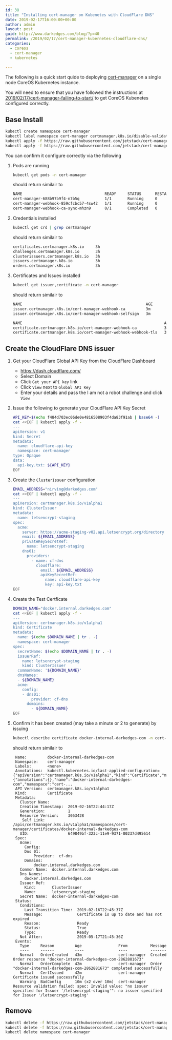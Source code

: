 ```yaml
---
id: 38
title: "Installing cert-manager on Kubenetes with CloudFlare DNS"
date: 2019-02-17T16:00:00+00:00
author: admin
layout: post
guid: http://www.darkedges.com/blog/?p=40
permalink: /2019/02/17/cert-manager-kubernetes-cloudflare-dns/
categories:
  - coreos
  - cert-manager
  - kubernetes
  
---
```

The following is a quick start quide to deploying [cert-manager](https://docs.cert-manager.io/en/latest/getting-started/install.html#verifying-the-installation) on a single node CoreOS Kubernetes instance.

You will need to ensure that you have followed the instructions at [2019/02/17/cert-manager-failing-to-start/](2019/02/17/cert-manager-failing-to-start/) to get CoreOS Kubenetes configured correctly.

<!-- more -->

## Base Install

```bash
kubectl create namespace cert-manager
kubectl label namespace cert-manager certmanager.k8s.io/disable-validation=true
kubectl apply -f https://raw.githubusercontent.com/jetstack/cert-manager/release-0.6/deploy/manifests/00-crds.yaml
kubectl apply -f https://raw.githubusercontent.com/jetstack/cert-manager/release-0.6/deploy/manifests/cert-manager.yaml --validate=false
```

You can confirm it configure correctly via the following

1. Pods are running

    ```bash
    kubectl get pods -n cert-manager
    ```

    should return similair to

    ``` bash
    NAME                                    READY     STATUS      RESTARTS   AGE
    cert-manager-688b97b9f4-n7b5q           1/1       Running     0          1m
    cert-manager-webhook-859cfcbc57-4sw42   1/1       Running     0          1m
    cert-manager-webhook-ca-sync-mhzn9      0/1       Completed   0          51s
    ````

1. Credentials installed

    ```bash
    kubectl get crd | grep certmanager
    ```

    should return similair to

    ```bash
    certificates.certmanager.k8s.io     3h
    challenges.certmanager.k8s.io       3h
    clusterissuers.certmanager.k8s.io   3h
    issuers.certmanager.k8s.io          3h
    orders.certmanager.k8s.io           3h
    ```

2. Certificates and Issues installed

    ``` bash
    kubectl get issuer,certificate -n cert-manager
    ```

    should return similair to

    ```bash
    NAME                                                      AGE
    issuer.certmanager.k8s.io/cert-manager-webhook-ca         3m
    issuer.certmanager.k8s.io/cert-manager-webhook-selfsign   3m

    NAME                                                              AGE
    certificate.certmanager.k8s.io/cert-manager-webhook-ca            3m
    certificate.certmanager.k8s.io/cert-manager-webhook-webhook-tls   3m
    ```

## Create the CloudFlare DNS issuer

1. Get your CloudFlare Global API Key from the CloudFlare Dashboard
   - https://dash.cloudflare.com/
   - Select Domain
   - Click `Get your API key` link
   - Click `View` next to `Global API Key`
   - Enter your details and pass the I am not a robot challenge and click `View`

2. Issue the following to generate your CloudFlare API Key Secret

    ```bash
    API_KEY=$(echo f484d703ec06de0e4816508903f4da83f91ab | base64 -)
   cat <<EOF | kubectl apply -f -
   ---
   apiVersion: v1
    kind: Secret
    metadata:
      name: cloudflare-api-key
      namespace: cert-manager
    type: Opaque
    data:
      api-key.txt: ${API_KEY}
   EOF
   ```

3. Create the `ClusterIssuer` configuration

    ```bash
    EMAIL_ADDRESS="nirving@darkedges.com"
    cat <<EOF | kubectl apply -f -
    ---
    apiVersion: certmanager.k8s.io/v1alpha1
    kind: ClusterIssuer
    metadata:
      name: letsencrypt-staging
    spec:
      acme:
        server: https://acme-staging-v02.api.letsencrypt.org/directory
        email: ${EMAIL_ADDRESS}
        privateKeySecretRef:
          name: letsencrypt-staging
        dns01:
          providers:
            - name: cf-dns
              cloudflare:
                email: ${EMAIL_ADDRESS}
                apiKeySecretRef:
                  name: cloudflare-api-key
                  key: api-key.txt
    EOF
    ```

4. Create the Test Certficate

   ```bash
   DOMAIN_NAME="docker.internal.darkedges.com"
   cat <<EOF | kubectl apply -f -
   ---
   apiVersion: certmanager.k8s.io/v1alpha1
   kind: Certificate
   metadata:
     name: $(echo $DOMAIN_NAME | tr . -)
     namespace: cert-manager
   spec:
     secretName: $(echo $DOMAIN_NAME | tr . -)
     issuerRef:
       name: letsencrypt-staging
       kind: ClusterIssuer
     commonName: '${DOMAIN_NAME}'
     dnsNames:
     - ${DOMAIN_NAME}
     acme:
       config:
       - dns01:
           provider: cf-dns
         domains:
           - ${DOMAIN_NAME}
   EOF
   ```

5. Confirm it has been created (may take a minute or 2 to generate) by issuing

   ```bash
   kubectl describe certificate docker-internal-darkedges-com -n cert-manager
   ```

   should return similair to

   ```text
    Name:         docker-internal-darkedges-com
    Namespace:    cert-manager
    Labels:       <none>
    Annotations:  kubectl.kubernetes.io/last-applied-configuration={"apiVersion":"certmanager.k8s.io/v1alpha1","kind":"Certificate","metadata":{"annotations":{},"name":"docker-internal-darkedges-com","namespace":"cert-...
    API Version:  certmanager.k8s.io/v1alpha1
    Kind:         Certificate
    Metadata:
      Cluster Name:
      Creation Timestamp:  2019-02-16T22:44:17Z
      Generation:          1
      Resource Version:    3053428
       Self Link:           /apis/certmanager.k8s.io/v1alpha1/namespaces/cert-manager/certificates/docker-internal-darkedges-com
      UID:                 649849bf-323c-11e9-9371-00237d495614
    Spec:
      Acme:
        Config:
        Dns 01:
            Provider:  cf-dns
        Domains:
            docker.internal.darkedges.com
      Common Name:  docker.internal.darkedges.com
      Dns Names:
        docker.internal.darkedges.com
      Issuer Ref:
        Kind:       ClusterIssuer
        Name:       letsencrypt-staging
      Secret Name:  docker-internal-darkedges-com
    Status:
      Conditions:
        Last Transition Time:  2019-02-16T22:45:37Z
        Message:               Certificate is up to date and has not expired
        Reason:                Ready
        Status:                True
        Type:                  Ready
      Not After:               2019-05-17T21:45:36Z
    Events:
      Type     Reason         Age                From          Message
      ----     ------         ----               ----          -------
      Normal   OrderCreated   43m                cert-manager  Created Order resource "docker-internal-darkedges-com-2862881673"
      Normal   OrderComplete  42m                cert-manager  Order "docker-internal-darkedges-com-2862881673" completed successfully
      Normal   CertIssued     42m                cert-manager  Certificate issued successfully
      Warning  BadConfig      10m (x2 over 10m)  cert-manager  Resource validation failed: spec: Invalid value: "no issuer specified for Issuer '/letsencrypt-staging'": no issuer specified for Issuer '/letsencrypt-staging'

   ```

## Remove

```bash
kubectl delete -f https://raw.githubusercontent.com/jetstack/cert-manager/release-0.6/deploy/manifests/cert-manager.yaml
kubectl delete -f https://raw.githubusercontent.com/jetstack/cert-manager/release-0.6/deploy/manifests/00-crds.yaml
kubectl delete namespace cert-manager
```